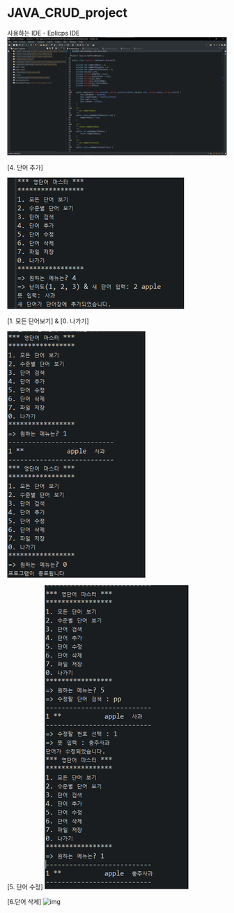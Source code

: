 # JAVA_CRUD_project

사용하는 IDE - Eplicps IDE
![img](screenshot/java_ide.png)

[4. 단어 추가]

![img](screenshot/result1.png)

[1. 모든 단어보기] & [0. 나가기]

![img](screenshot/result2.png)

[5. 단어 수정]
![img](screenshot/result3.png)

[6.단어 삭제]
![img](screenshot/resut4.png)

